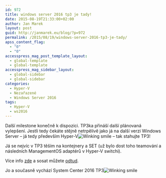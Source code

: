 ```yaml
---
id: 972
title: windows server 2016 tp3 je tady!
date: 2015-08-19T21:33:00+02:00
author: Jan Marek
layout: post
guid: http://janmarek.eu/blog/?p=972
permalink: /2015/08/19/windows-server-2016-tp3-je-tady/
apss_content_flag:
  - "0"
  - "0"
accesspress_mag_post_template_layout:
  - global-template
  - global-template
accesspress_mag_sidebar_layout:
  - global-sidebar
  - global-sidebar
categories:
  - Hyper-V
  - Nezařazené
  - Windows Server 2016
tags:
  - Hyper-V
  - ws2016
---
```

Další milestone konečně k dispozici. TP3ka přináší další plánovaná vylepšení. Jestli tedy čekáte stějně netrpělivě jako já na další verzi Windows Server – já tedy především Hyper-V<img class="wlEmoticon wlEmoticon-winkingsmile" style="border-style: none;" src="http://janmarek.eu/wp-content/uploads/2015/08/wlEmoticon-winkingsmile.png" alt="Winking smile" /> &#8211; tak stahujte TP3!

Já se nejvíc v TP3 těším na kontejnery a SET (už bylo dost toho teamování a následních ManagementOS adaptérů v Hyper-V switchi).

Více info <a href="http://blogs.technet.com/b/server-cloud/archive/2015/08/19/what-s-new-in-windows-server-2016-and-system-center-2016-technical-preview-3.aspx" target="_blank">zde</a> a sosat můžete <a href="http://www.microsoft.com/en-us/evalcenter/evaluate-windows-server-technical-preview" target="_blank">odtud</a>.

Jo a současně vychází System Center 2016 TP3<img class="wlEmoticon wlEmoticon-winkingsmile" style="border-style: none;" src="http://janmarek.eu/wp-content/uploads/2015/08/wlEmoticon-winkingsmile.png" alt="Winking smile" />